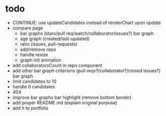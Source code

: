 # todo

- CONTINUE: use updateCandidates instead of renderChart upon update
- compare page
  - bar graphs (stars/pull req/watch/collaborator/issues?) bar graph
  - age graph (created/last-updated)
  - ratio (issues, pull-requests)
  - add/remove repo
  - handle resize
  - graph init animation
- add collaboratorsCount in repo component
- add other bar graph criterions (pull reqs?/collaborator?/closed issues?) bar graph
- limit candidates to 10
- handle 0 candidates
- 404
- improve bar graphs bar highlight (remove bottom border)
- add proper README.md (explain original purpose)
- add it to portfolio
